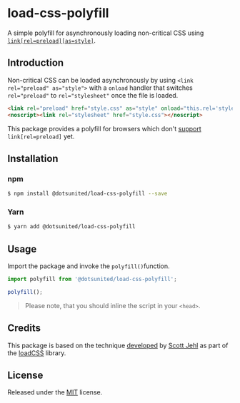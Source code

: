 load-css-polyfill
==

A simple polyfill for asynchronously loading non-critical CSS using
[`link[rel=preload][as=style]`](https://w3c.github.io/preload/).

Introduction
--

Non-critical CSS can be loaded asynchronously by using 
`<link rel="preload" as="style">` with a `onload` handler that switches
`rel="preload"` to `rel="stylesheet"` once the file is loaded.

```html
<link rel="preload" href="style.css" as="style" onload="this.rel='stylesheet'">
<noscript><link rel="stylesheet" href="style.css"></noscript>
```

This package provides a polyfill for browsers which don't 
[support](https://caniuse.com/#feat=link-rel-preload) `link[rel=preload]` yet.

Installation
--

### npm

```bash
$ npm install @dotsunited/load-css-polyfill --save
```

### Yarn

```bash
$ yarn add @dotsunited/load-css-polyfill
```

Usage
--

Import the package and invoke the `polyfill()`function.

```js
import polyfill from '@dotsunited/load-css-polyfill';

polyfill();
```

> Please note, that you should inline the script in your `<head>`.

Credits
--

This package is based on the technique 
[developed](https://github.com/filamentgroup/loadCSS/issues/59) by 
[Scott Jehl](https://github.com/scottjehl) as part of the 
[loadCSS](https://github.com/filamentgroup/loadCSS/issues/59) library.

License
--

Released under the [MIT](LICENSE) license.
